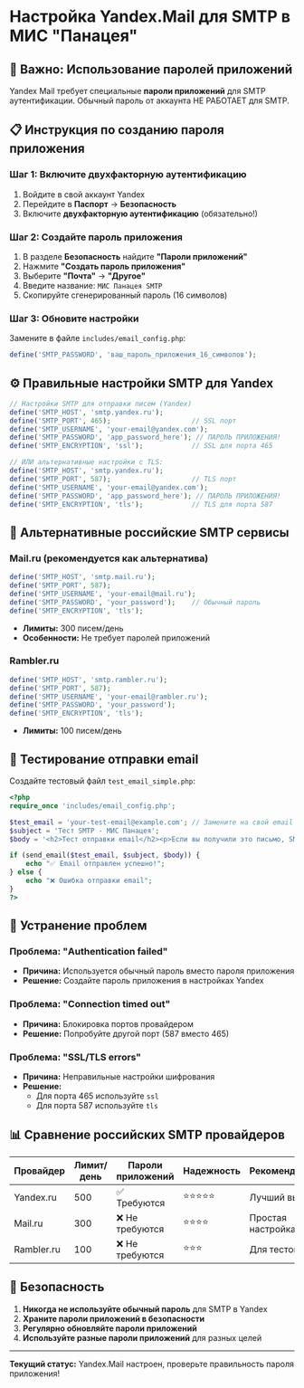# Настройка Yandex.Mail для SMTP в МИС "Панацея"

## 🔐 Важно: Использование паролей приложений

Yandex Mail требует специальные **пароли приложений** для SMTP аутентификации. Обычный пароль от аккаунта НЕ РАБОТАЕТ для SMTP.

## 📋 Инструкция по созданию пароля приложения

### Шаг 1: Включите двухфакторную аутентификацию
1. Войдите в свой аккаунт Yandex
2. Перейдите в **Паспорт** → **Безопасность**
3. Включите **двухфакторную аутентификацию** (обязательно!)

### Шаг 2: Создайте пароль приложения
1. В разделе **Безопасность** найдите **"Пароли приложений"**
2. Нажмите **"Создать пароль приложения"**
3. Выберите **"Почта"** → **"Другое"**
4. Введите название: `МИС Панацея SMTP`
5. Скопируйте сгенерированный пароль (16 символов)

### Шаг 3: Обновите настройки
Замените в файле `includes/email_config.php`:
```php
define('SMTP_PASSWORD', 'ваш_пароль_приложения_16_символов');
```

## ⚙️ Правильные настройки SMTP для Yandex

```php
// Настройки SMTP для отправки писем (Yandex)
define('SMTP_HOST', 'smtp.yandex.ru');
define('SMTP_PORT', 465);                    // SSL порт
define('SMTP_USERNAME', 'your-email@yandex.com');
define('SMTP_PASSWORD', 'app_password_here'); // ПАРОЛЬ ПРИЛОЖЕНИЯ!
define('SMTP_ENCRYPTION', 'ssl');            // SSL для порта 465

// ИЛИ альтернативные настройки с TLS:
define('SMTP_HOST', 'smtp.yandex.ru');
define('SMTP_PORT', 587);                    // TLS порт
define('SMTP_USERNAME', 'your-email@yandex.com');
define('SMTP_PASSWORD', 'app_password_here'); // ПАРОЛЬ ПРИЛОЖЕНИЯ!
define('SMTP_ENCRYPTION', 'tls');            // TLS для порта 587
```

## 🔧 Альтернативные российские SMTP сервисы

### Mail.ru (рекомендуется как альтернатива)
```php
define('SMTP_HOST', 'smtp.mail.ru');
define('SMTP_PORT', 587);
define('SMTP_USERNAME', 'your-email@mail.ru');
define('SMTP_PASSWORD', 'your_password');    // Обычный пароль
define('SMTP_ENCRYPTION', 'tls');
```
- **Лимиты:** 300 писем/день
- **Особенности:** Не требует паролей приложений

### Rambler.ru
```php
define('SMTP_HOST', 'smtp.rambler.ru');
define('SMTP_PORT', 587);
define('SMTP_USERNAME', 'your-email@rambler.ru');
define('SMTP_PASSWORD', 'your_password');
define('SMTP_ENCRYPTION', 'tls');
```
- **Лимиты:** 100 писем/день

## 🧪 Тестирование отправки email

Создайте тестовый файл `test_email_simple.php`:

```php
<?php
require_once 'includes/email_config.php';

$test_email = 'your-test-email@example.com'; // Замените на свой email
$subject = 'Тест SMTP - МИС Панацея';
$body = '<h2>Тест отправки email</h2><p>Если вы получили это письмо, SMTP настроен правильно!</p>';

if (send_email($test_email, $subject, $body)) {
    echo "✅ Email отправлен успешно!";
} else {
    echo "❌ Ошибка отправки email";
}
?>
```

## 🚨 Устранение проблем

### Проблема: "Authentication failed"
- **Причина:** Используется обычный пароль вместо пароля приложения
- **Решение:** Создайте пароль приложения в настройках Yandex

### Проблема: "Connection timed out"
- **Причина:** Блокировка портов провайдером
- **Решение:** Попробуйте другой порт (587 вместо 465)

### Проблема: "SSL/TLS errors"
- **Причина:** Неправильные настройки шифрования
- **Решение:** 
  - Для порта 465 используйте `ssl`
  - Для порта 587 используйте `tls`

## 📊 Сравнение российских SMTP провайдеров

| Провайдер | Лимит/день | Пароли приложений | Надежность | Рекомендация |
|-----------|------------|-------------------|------------|--------------|
| Yandex.ru | 500        | ✅ Требуются      | ⭐⭐⭐⭐⭐    | Лучший выбор |
| Mail.ru   | 300        | ❌ Не требуются   | ⭐⭐⭐⭐     | Простая настройка |
| Rambler.ru| 100        | ❌ Не требуются   | ⭐⭐⭐      | Для тестов |

## 🔐 Безопасность

1. **Никогда не используйте обычный пароль** для SMTP в Yandex
2. **Храните пароли приложений в безопасности**
3. **Регулярно обновляйте пароли приложений**
4. **Используйте разные пароли приложений** для разных целей

---

**Текущий статус:** Yandex.Mail настроен, проверьте правильность пароля приложения!
